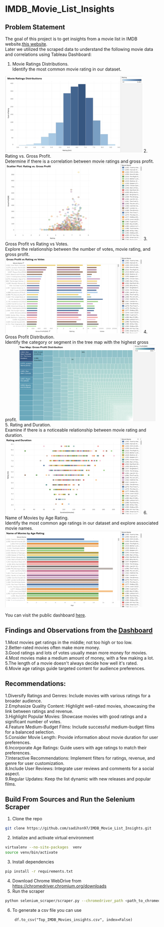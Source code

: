 # IMDB_Movie_List_Insights

## Problem Statement
The goal of this project is to get insights from a movie list in IMDB website.[this website](https://m.imdb.com/list/ls055559860/?page=1).<br/> 
Later we utilized the scraped data to understand the following movie data and correlations using Tableau Dashboard: 

1. Movie Ratings Distributions.<br>
   Identify the most common movie rating in our dataset.
 <img src = "viz_images/1.png" width="450" height="250">
2. Rating vs. Gross Profit.<br>
  Determine if there is a correlation between movie ratings and gross profit.
 <img src = "viz_images/2.png" width="450" height="250">
3. Gross Profit vs Rating vs Votes.<br>
   Explore the relationship between the number of votes, movie rating, and
gross profit.
 <img src = "viz_images/3.png" width="450" height="250">
4. Gross Profit Distribution.<br>
   Identify the category or segment in the tree map with the highest gross profit.
 <img src = "viz_images/4.png" width="450" height="250">
5. Rating and Duration.<br>
   Examine if there is a noticeable relationship between movie rating and
duration.
 <img src = "viz_images/5.png" width="450" height="250">
6. Name of Movies by Age Rating.<br>
   Identify the most common age ratings in our dataset and explore associated
movie names.
 <img src = "viz_images/6.png" width="450" height="250">

You can visit the public dashboard [here](https://public.tableau.com/app/profile/sadi.hossain/viz/IMDBMovieListInsights/Dashboard1). 

## Findings and Observations from the [Dashboard](https://public.tableau.com/app/profile/sadi.hossain/viz/IMDBMovieListInsights/Dashboard1)

1.Most movies get ratings in the middle; not too high or too low.<br/>
2.Better-rated movies often make more money.<br/>
3.Good ratings and lots of votes usually mean more money for movies.<br/>
4.Most movies make a medium amount of money, with a few making a lot.<br/>
5.The length of a movie doesn't always decide how well it's rated.<br/>
6.Movie age ratings guide targeted content for audience preferences.<br/>

## Recommendations:<br>
1.Diversify Ratings and Genres: Include movies with various ratings for a broader audience.<br>
2.Emphasize Quality Content: Highlight well-rated movies, showcasing the link between ratings and revenue.<br>
3.Highlight Popular Movies: Showcase movies with good ratings and a significant number of votes.<br>
4.Feature Medium-Budget Films: Include successful medium-budget films for a balanced selection.<br>
5.Consider Movie Length: Provide information about movie duration for user preferences.<br>
6.Incorporate Age Ratings: Guide users with age ratings to match their preferences.<br>
7.Interactive Recommendations: Implement filters for ratings, revenue, and genre for user customization.<br>
8.Include User Reviews: Integrate user reviews and comments for a social aspect.<br>
9.Regular Updates: Keep the list dynamic with new releases and popular films.<br>




## Build From Sources and Run the Selenium Scraper
1. Clone the repo
```bash
git clone https://github.com/sadihsn97/IMDB_Movie_List_Insights.git
```
2. Intialize and activate virtual environment
```bash
virtualenv --no-site-packages  venv
source venv/bin/activate
```
3. Install dependencies
```bash
pip install -r requirements.txt
```
4. Download Chrome WebDrive from https://chromedriver.chromium.org/downloads 
5. Run the scraper
```bash
python selenium_scraper/scraper.py --chromedriver_path <path_to_chromedriver>
```
6. To generate a csv file you can use 
   ```
    df.to_csv("Top_IMDB_Movies_insights.csv", index=False)
   ```

